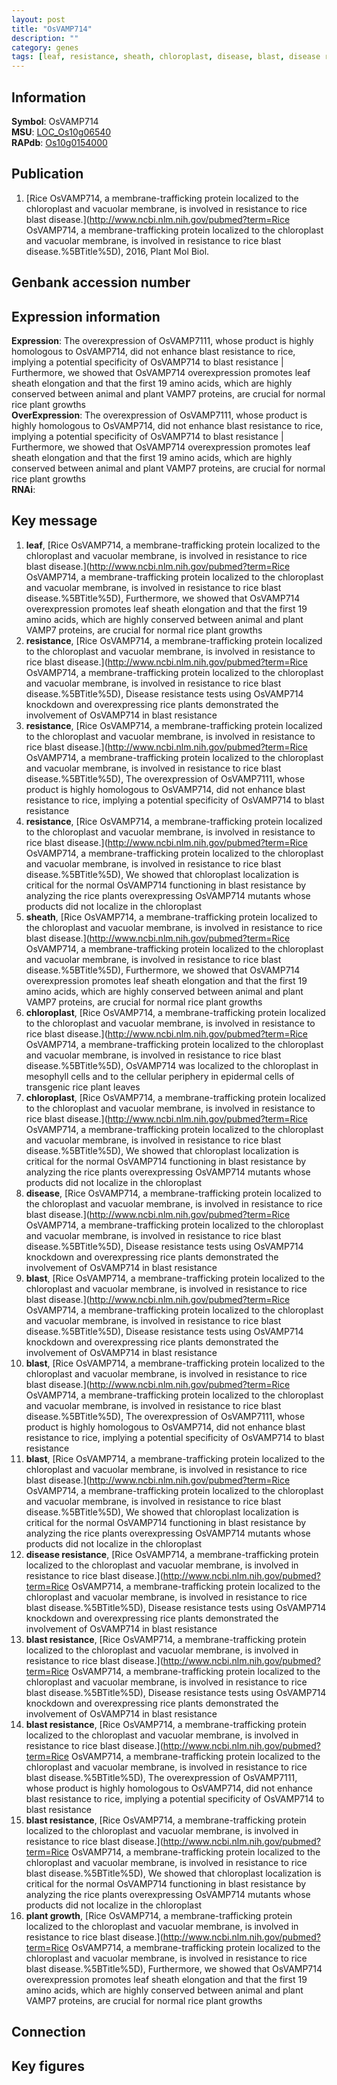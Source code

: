 ```yaml
---
layout: post
title: "OsVAMP714"
description: ""
category: genes
tags: [leaf, resistance, sheath, chloroplast, disease, blast, disease resistance, blast resistance, plant growth]
---
```


## Information
__Symbol__: OsVAMP714  
__MSU__: [LOC_Os10g06540](http://rice.plantbiology.msu.edu/cgi-bin/ORF_infopage.cgi?orf=LOC_Os10g06540)  
__RAPdb__: [Os10g0154000](http://rapdb.dna.affrc.go.jp/viewer/gbrowse_details/irgsp1?name=Os10g0154000)  

## Publication
1. [Rice OsVAMP714, a membrane-trafficking protein localized to the chloroplast and vacuolar membrane, is involved in resistance to rice blast disease.](http://www.ncbi.nlm.nih.gov/pubmed?term=Rice OsVAMP714, a membrane-trafficking protein localized to the chloroplast and vacuolar membrane, is involved in resistance to rice blast disease.%5BTitle%5D), 2016, Plant Mol Biol.

## Genbank accession number

## Expression information
__Expression__: The overexpression of OsVAMP7111, whose product is highly homologous to OsVAMP714, did not enhance blast resistance to rice, implying a potential specificity of OsVAMP714 to blast resistance |  Furthermore, we showed that OsVAMP714 overexpression promotes leaf sheath elongation and that the first 19 amino acids, which are highly conserved between animal and plant VAMP7 proteins, are crucial for normal rice plant growths  
__OverExpression__: The overexpression of OsVAMP7111, whose product is highly homologous to OsVAMP714, did not enhance blast resistance to rice, implying a potential specificity of OsVAMP714 to blast resistance |  Furthermore, we showed that OsVAMP714 overexpression promotes leaf sheath elongation and that the first 19 amino acids, which are highly conserved between animal and plant VAMP7 proteins, are crucial for normal rice plant growths  
__RNAi__:  

## Key message
1. __leaf__, [Rice OsVAMP714, a membrane-trafficking protein localized to the chloroplast and vacuolar membrane, is involved in resistance to rice blast disease.](http://www.ncbi.nlm.nih.gov/pubmed?term=Rice OsVAMP714, a membrane-trafficking protein localized to the chloroplast and vacuolar membrane, is involved in resistance to rice blast disease.%5BTitle%5D),  Furthermore, we showed that OsVAMP714 overexpression promotes leaf sheath elongation and that the first 19 amino acids, which are highly conserved between animal and plant VAMP7 proteins, are crucial for normal rice plant growths
2. __resistance__, [Rice OsVAMP714, a membrane-trafficking protein localized to the chloroplast and vacuolar membrane, is involved in resistance to rice blast disease.](http://www.ncbi.nlm.nih.gov/pubmed?term=Rice OsVAMP714, a membrane-trafficking protein localized to the chloroplast and vacuolar membrane, is involved in resistance to rice blast disease.%5BTitle%5D),  Disease resistance tests using OsVAMP714 knockdown and overexpressing rice plants demonstrated the involvement of OsVAMP714 in blast resistance
3. __resistance__, [Rice OsVAMP714, a membrane-trafficking protein localized to the chloroplast and vacuolar membrane, is involved in resistance to rice blast disease.](http://www.ncbi.nlm.nih.gov/pubmed?term=Rice OsVAMP714, a membrane-trafficking protein localized to the chloroplast and vacuolar membrane, is involved in resistance to rice blast disease.%5BTitle%5D),  The overexpression of OsVAMP7111, whose product is highly homologous to OsVAMP714, did not enhance blast resistance to rice, implying a potential specificity of OsVAMP714 to blast resistance
4. __resistance__, [Rice OsVAMP714, a membrane-trafficking protein localized to the chloroplast and vacuolar membrane, is involved in resistance to rice blast disease.](http://www.ncbi.nlm.nih.gov/pubmed?term=Rice OsVAMP714, a membrane-trafficking protein localized to the chloroplast and vacuolar membrane, is involved in resistance to rice blast disease.%5BTitle%5D),  We showed that chloroplast localization is critical for the normal OsVAMP714 functioning in blast resistance by analyzing the rice plants overexpressing OsVAMP714 mutants whose products did not localize in the chloroplast
5. __sheath__, [Rice OsVAMP714, a membrane-trafficking protein localized to the chloroplast and vacuolar membrane, is involved in resistance to rice blast disease.](http://www.ncbi.nlm.nih.gov/pubmed?term=Rice OsVAMP714, a membrane-trafficking protein localized to the chloroplast and vacuolar membrane, is involved in resistance to rice blast disease.%5BTitle%5D),  Furthermore, we showed that OsVAMP714 overexpression promotes leaf sheath elongation and that the first 19 amino acids, which are highly conserved between animal and plant VAMP7 proteins, are crucial for normal rice plant growths
6. __chloroplast__, [Rice OsVAMP714, a membrane-trafficking protein localized to the chloroplast and vacuolar membrane, is involved in resistance to rice blast disease.](http://www.ncbi.nlm.nih.gov/pubmed?term=Rice OsVAMP714, a membrane-trafficking protein localized to the chloroplast and vacuolar membrane, is involved in resistance to rice blast disease.%5BTitle%5D),  OsVAMP714 was localized to the chloroplast in mesophyll cells and to the cellular periphery in epidermal cells of transgenic rice plant leaves
7. __chloroplast__, [Rice OsVAMP714, a membrane-trafficking protein localized to the chloroplast and vacuolar membrane, is involved in resistance to rice blast disease.](http://www.ncbi.nlm.nih.gov/pubmed?term=Rice OsVAMP714, a membrane-trafficking protein localized to the chloroplast and vacuolar membrane, is involved in resistance to rice blast disease.%5BTitle%5D),  We showed that chloroplast localization is critical for the normal OsVAMP714 functioning in blast resistance by analyzing the rice plants overexpressing OsVAMP714 mutants whose products did not localize in the chloroplast
8. __disease__, [Rice OsVAMP714, a membrane-trafficking protein localized to the chloroplast and vacuolar membrane, is involved in resistance to rice blast disease.](http://www.ncbi.nlm.nih.gov/pubmed?term=Rice OsVAMP714, a membrane-trafficking protein localized to the chloroplast and vacuolar membrane, is involved in resistance to rice blast disease.%5BTitle%5D),  Disease resistance tests using OsVAMP714 knockdown and overexpressing rice plants demonstrated the involvement of OsVAMP714 in blast resistance
9. __blast__, [Rice OsVAMP714, a membrane-trafficking protein localized to the chloroplast and vacuolar membrane, is involved in resistance to rice blast disease.](http://www.ncbi.nlm.nih.gov/pubmed?term=Rice OsVAMP714, a membrane-trafficking protein localized to the chloroplast and vacuolar membrane, is involved in resistance to rice blast disease.%5BTitle%5D),  Disease resistance tests using OsVAMP714 knockdown and overexpressing rice plants demonstrated the involvement of OsVAMP714 in blast resistance
10. __blast__, [Rice OsVAMP714, a membrane-trafficking protein localized to the chloroplast and vacuolar membrane, is involved in resistance to rice blast disease.](http://www.ncbi.nlm.nih.gov/pubmed?term=Rice OsVAMP714, a membrane-trafficking protein localized to the chloroplast and vacuolar membrane, is involved in resistance to rice blast disease.%5BTitle%5D),  The overexpression of OsVAMP7111, whose product is highly homologous to OsVAMP714, did not enhance blast resistance to rice, implying a potential specificity of OsVAMP714 to blast resistance
11. __blast__, [Rice OsVAMP714, a membrane-trafficking protein localized to the chloroplast and vacuolar membrane, is involved in resistance to rice blast disease.](http://www.ncbi.nlm.nih.gov/pubmed?term=Rice OsVAMP714, a membrane-trafficking protein localized to the chloroplast and vacuolar membrane, is involved in resistance to rice blast disease.%5BTitle%5D),  We showed that chloroplast localization is critical for the normal OsVAMP714 functioning in blast resistance by analyzing the rice plants overexpressing OsVAMP714 mutants whose products did not localize in the chloroplast
12. __disease resistance__, [Rice OsVAMP714, a membrane-trafficking protein localized to the chloroplast and vacuolar membrane, is involved in resistance to rice blast disease.](http://www.ncbi.nlm.nih.gov/pubmed?term=Rice OsVAMP714, a membrane-trafficking protein localized to the chloroplast and vacuolar membrane, is involved in resistance to rice blast disease.%5BTitle%5D),  Disease resistance tests using OsVAMP714 knockdown and overexpressing rice plants demonstrated the involvement of OsVAMP714 in blast resistance
13. __blast resistance__, [Rice OsVAMP714, a membrane-trafficking protein localized to the chloroplast and vacuolar membrane, is involved in resistance to rice blast disease.](http://www.ncbi.nlm.nih.gov/pubmed?term=Rice OsVAMP714, a membrane-trafficking protein localized to the chloroplast and vacuolar membrane, is involved in resistance to rice blast disease.%5BTitle%5D),  Disease resistance tests using OsVAMP714 knockdown and overexpressing rice plants demonstrated the involvement of OsVAMP714 in blast resistance
14. __blast resistance__, [Rice OsVAMP714, a membrane-trafficking protein localized to the chloroplast and vacuolar membrane, is involved in resistance to rice blast disease.](http://www.ncbi.nlm.nih.gov/pubmed?term=Rice OsVAMP714, a membrane-trafficking protein localized to the chloroplast and vacuolar membrane, is involved in resistance to rice blast disease.%5BTitle%5D),  The overexpression of OsVAMP7111, whose product is highly homologous to OsVAMP714, did not enhance blast resistance to rice, implying a potential specificity of OsVAMP714 to blast resistance
15. __blast resistance__, [Rice OsVAMP714, a membrane-trafficking protein localized to the chloroplast and vacuolar membrane, is involved in resistance to rice blast disease.](http://www.ncbi.nlm.nih.gov/pubmed?term=Rice OsVAMP714, a membrane-trafficking protein localized to the chloroplast and vacuolar membrane, is involved in resistance to rice blast disease.%5BTitle%5D),  We showed that chloroplast localization is critical for the normal OsVAMP714 functioning in blast resistance by analyzing the rice plants overexpressing OsVAMP714 mutants whose products did not localize in the chloroplast
16. __plant growth__, [Rice OsVAMP714, a membrane-trafficking protein localized to the chloroplast and vacuolar membrane, is involved in resistance to rice blast disease.](http://www.ncbi.nlm.nih.gov/pubmed?term=Rice OsVAMP714, a membrane-trafficking protein localized to the chloroplast and vacuolar membrane, is involved in resistance to rice blast disease.%5BTitle%5D),  Furthermore, we showed that OsVAMP714 overexpression promotes leaf sheath elongation and that the first 19 amino acids, which are highly conserved between animal and plant VAMP7 proteins, are crucial for normal rice plant growths

## Connection

## Key figures


